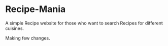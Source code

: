 # Recipe-Mania
A simple Recipe website for those who want to search Recipes for different cuisines.

Making few changes.